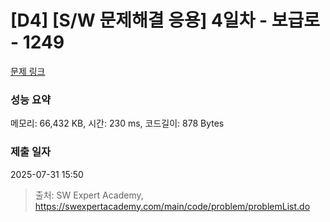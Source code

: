 # [D4] [S/W 문제해결 응용] 4일차 - 보급로 - 1249 

[문제 링크](https://swexpertacademy.com/main/code/problem/problemDetail.do?contestProbId=AV15QRX6APsCFAYD) 

### 성능 요약

메모리: 66,432 KB, 시간: 230 ms, 코드길이: 878 Bytes

### 제출 일자

2025-07-31 15:50



> 출처: SW Expert Academy, https://swexpertacademy.com/main/code/problem/problemList.do